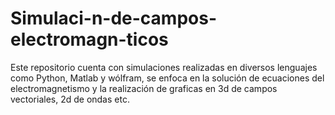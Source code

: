 # Simulaci-n-de-campos-electromagn-ticos
Este repositorio cuenta con simulaciones realizadas en diversos lenguajes como Python, Matlab y wólfram, se enfoca en la solución de ecuaciones del electromagnetismo y la realización de graficas en 3d de campos vectoriales, 2d de ondas etc. 
